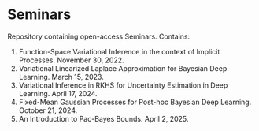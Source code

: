 # Seminars

Repository containing open-access Seminars. Contains:

1. Function-Space Variational Inference in the context of Implicit Processes. November 30, 2022.
2. Variational Linearized Laplace Approximation for Bayesian Deep Learning. March 15, 2023.
3. Variational Inference in RKHS for Uncertainty Estimation in Deep Learning. April 17, 2024.
4. Fixed-Mean Gaussian Processes for Post-hoc Bayesian Deep Learning. October 21, 2024.
5. An Introduction to Pac-Bayes Bounds. April 2, 2025.
